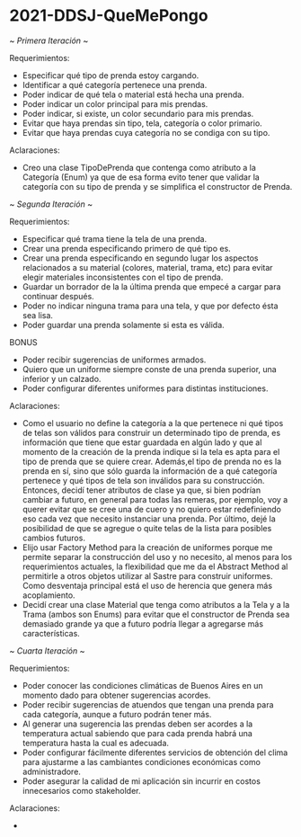# 2021-DDSJ-QueMePongo

~ *Primera Iteración* ~

Requerimientos:

- Especificar qué tipo de prenda estoy cargando.
- Identificar a qué categoría pertenece una prenda.
- Poder indicar de qué tela o material está hecha una prenda.
- Poder indicar un color principal para mis prendas.
- Poder indicar, si existe, un color secundario para mis prendas.
- Evitar que haya prendas sin tipo, tela, categoría o color primario.
- Evitar que haya prendas cuya categoría no se condiga con su tipo.

Aclaraciones:

- Creo una clase TipoDePrenda que contenga como atributo a la Categoría (Enum) ya que de esa forma evito tener que validar la categoría con su tipo de prenda y se simplifica el constructor de Prenda.

~ *Segunda Iteración* ~

Requerimientos:

- Especificar qué trama tiene la tela de una prenda.
- Crear una prenda especificando primero de qué tipo es.
- Crear una prenda especificando en segundo lugar los aspectos relacionados a su material (colores, material, trama, etc) para evitar elegir materiales inconsistentes con el tipo de prenda.
- Guardar un borrador de la la última prenda que empecé a cargar para continuar después.
- Poder no indicar ninguna trama para una tela, y que por defecto ésta sea lisa.
- Poder guardar una prenda solamente si esta es válida.

BONUS

- Poder recibir sugerencias de uniformes armados. 
- Quiero que un uniforme siempre conste de una prenda superior, una inferior y un calzado.
- Poder configurar diferentes uniformes para distintas instituciones.

Aclaraciones:

- Como el usuario no define la categoría a la que pertenece ni qué tipos de telas son válidos para construir un determinado tipo de prenda, es información que tiene que estar guardada en algún lado y que al momento de la creación de la prenda indique si la tela es apta para el tipo de prenda que se quiere crear. Además,el tipo de prenda no es la prenda en sí, sino que sólo guarda la información de a qué categoría pertenece y qué tipos de tela son inválidos para su construcción. Entonces, decidí tener atributos de clase ya que, si bien podrían cambiar a futuro, en general para todas las remeras, por ejemplo, voy a querer evitar que se cree una de cuero y no quiero estar redefiniendo eso cada vez que necesito instanciar una prenda. Por último, dejé la posibilidad de que se agregue o quite telas de la lista para posibles cambios futuros.
- Elijo usar Factory Method para la creación de uniformes porque me permite separar la construcción del uso y no necesito, al menos para los requerimientos actuales, la flexibilidad que me da el Abstract Method al permitirle a otros objetos utilizar al Sastre para construir uniformes. Como desventaja principal está el uso de herencia que genera más acoplamiento.
- Decidí crear una clase Material que tenga como atributos a la Tela y a la Trama (ambos son Enums) para evitar que el constructor de Prenda sea demasiado grande ya que a futuro podría llegar a agregarse más características.

~ *Cuarta Iteración* ~

Requerimientos:

- Poder conocer las condiciones climáticas de Buenos Aires en un momento dado para obtener sugerencias acordes.
- Poder recibir sugerencias de atuendos que tengan una prenda para cada categoría, aunque a futuro podrán tener más.
- Al generar una sugerencia las prendas deben ser acordes a la temperatura actual sabiendo que para cada prenda habrá una temperatura hasta la cual es adecuada.
- Poder configurar fácilmente diferentes servicios de obtención del clima para ajustarme a las cambiantes condiciones económicas como administradore.
- Poder asegurar la calidad de mi aplicación sin incurrir en costos innecesarios como stakeholder.

Aclaraciones:

-

